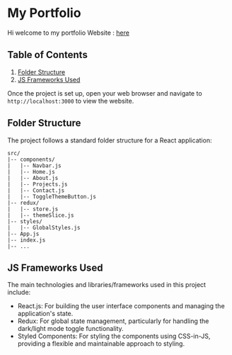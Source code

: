 
# My Portfolio 
Hi welcome to my portfolio
Website : [here](https://adx04.github.io/Portfolio)
## Table of Contents

1. [Folder Structure](#folder-structure)
2. [JS Frameworks Used](#js-frameworks-used)



Once the project is set up, open your web browser and navigate to `http://localhost:3000` to view the website.

## Folder Structure

The project follows a standard folder structure for a React application:

```plaintext
src/
|-- components/
|   |-- Navbar.js
|   |-- Home.js
|   |-- About.js
|   |-- Projects.js
|   |-- Contact.js
|   |-- ToggleThemeButton.js
|-- redux/
|   |-- store.js
|   |-- themeSlice.js
|-- styles/
|   |-- GlobalStyles.js
|-- App.js
|-- index.js
|-- ...
```

## JS Frameworks Used

The main technologies and libraries/frameworks used in this project include:

- React.js: For building the user interface components and managing the application's state.
- Redux: For global state management, particularly for handling the dark/light mode toggle functionality.
- Styled Components: For styling the components using CSS-in-JS, providing a flexible and maintainable approach to styling.

